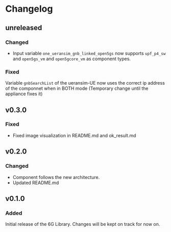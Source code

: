 # Changelog

## unreleased
### Changed
- Input variable `one_ueransim_gnb_linked_open5gs` now supports `upf_p4_sw` and `open5gs_vm` and `open5gcore_vm` as component types.
### Fixed
Variable `gnbSearchList` of the ueransim-UE now uses the correct ip address of the componnet when in BOTH mode (Temporary change until the appliance fixes it)

## v0.3.0
### Fixed
- Fixed image visualization in README.md and ok_result.md

## v0.2.0
### Changed
- Component follows the new architecture.
- Updated README.md

## v0.1.0
### Added
Initial release of the 6G Library. Changes will be kept on track for now on.
